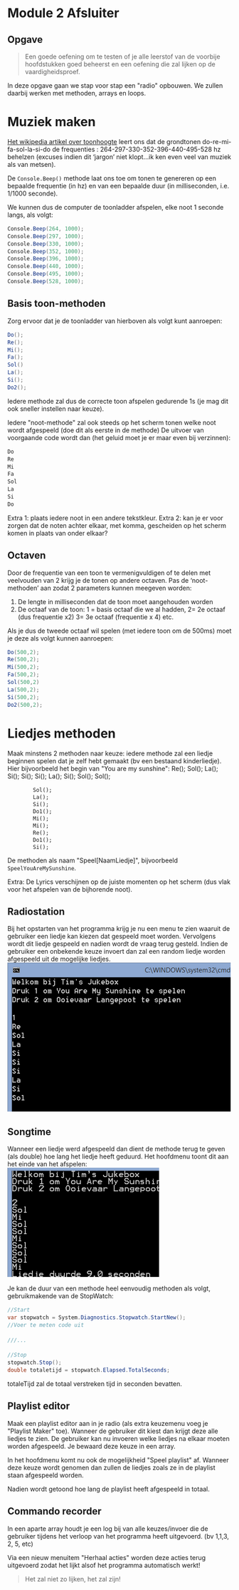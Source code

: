 # Module 2 Afsluiter

## Opgave
> Een goede oefening om te testen of je alle leerstof van de voorbije hoofdstukken goed beheerst en een oefening die zal lijken op de vaardigheidsproef.

In deze opgave gaan we stap voor stap een "radio" opbouwen. We zullen daarbij werken met methoden, arrays en loops.

# Muziek maken
[Het wikipedia artikel over toonhoogte](http://nl.wikipedia.org/wiki/Toonhoogte) leert ons dat de grondtonen do-re-mi-fa-sol-la-si-do de frequenties : 264-297-330-352-396-440-495-528 hz behelzen (excuses indien dit ‘jargon’ niet klopt...ik ken even veel van muziek als van metsen).

De ``Console.Beep()`` methode laat ons toe om tonen te genereren op een bepaalde frequentie (in hz) en van een bepaalde duur (in milliseconden, i.e. 1/1000 seconde).

We kunnen dus de computer de toonladder afspelen, elke noot 1 seconde langs, als volgt:

```csharp
Console.Beep(264, 1000);
Console.Beep(297, 1000);
Console.Beep(330, 1000);
Console.Beep(352, 1000);
Console.Beep(396, 1000);
Console.Beep(440, 1000);
Console.Beep(495, 1000);
Console.Beep(528, 1000);
```

## Basis toon-methoden

Zorg ervoor dat je de toonladder van hierboven als volgt kunt aanroepen:

```csharp
Do();
Re();
Mi();
Fa();
Sol()
La();
Si();
Do2();
```

Iedere methode zal dus de correcte toon afspelen gedurende 1s (je mag dit ook sneller instellen naar keuze).

Iedere "noot-methode" zal ook steeds op het scherm tonen welke noot wordt afgespeeld (doe dit als eerste in de methode)
De uitvoer van voorgaande code wordt dan (het geluid moet je er maar even bij verzinnen):

```csharp
Do
Re
Mi
Fa
Sol
La
Si
Do
```

Extra 1: plaats iedere noot in een andere tekstkleur.
Extra 2: kan je er voor zorgen dat de noten achter elkaar, met komma, gescheiden op het scherm komen in plaats van onder elkaar?

## Octaven
Door  de frequentie van een toon te vermenigvuldigen of te delen met veelvouden van 2 krijg je de tonen op andere octaven.
Pas de ‘noot-methoden’ aan zodat 2 parameters kunnen meegeven worden:
1. De lengte in milliseconden dat de toon moet aangehouden worden
2. De octaaf van de toon: 1 = basis octaaf die we al hadden, 2= 2e octaaf (dus frequentie x2) 3= 3e octaaf (frequentie x 4) etc.

Als je dus de tweede octaaf wil spelen (met iedere toon om de 500ms)  moet je deze als volgt kunnen aanroepen:
```csharp
Do(500,2);
Re(500,2);
Mi(500,2);
Fa(500,2);
Sol(500,2)
La(500,2);
Si(500,2);
Do2(500,2);
```

# Liedjes methoden
Maak minstens 2 methoden naar keuze: iedere methode zal een liedje beginnen spelen dat je zelf hebt gemaakt (bv een bestaand kinderliedje).
Hier bijvoorbeeld het begin van "You are my sunshine":
            Re();
            Sol();
            La();
            Si();
            Si();
            Si();
            La();
            Si();
            Sol();
            Sol();


            Sol();
            La();
            Si();
            Do1();
            Mi();
            Mi();
            Re();
            Do1();
            Si();
De methoden als naam "Speel[NaamLiedje]", bijvoorbeeld ``SpeelYouAreMySunshine``.

Extra: De Lyrics verschijnen op de juiste momenten op het scherm (dus vlak voor het afspelen van de bijhorende noot).

## Radiostation
Bij het opstarten van het programma krijg je nu een menu te zien waaruit de gebruiker een liedje kan kiezen dat gespeeld moet worden. Vervolgens wordt dit liedje gespeeld en nadien wordt de vraag terug gesteld. Indien de gebruiker een onbekende keuze invoert dan zal een random liedje worden afgespeeld uit de mogelijke liedjes.
![](/assets/Aallinone/jukebox1.png)

## Songtime
Wanneer een liedje werd afgespeeld dan dient de methode terug te geven (als double) hoe lang het liedje heeft geduurd. Het hoofdmenu toont dit aan het einde van het afspelen:
![](/assets/Aallinone/jukebox2.png)

Je kan de duur van een methode heel eenvoudig methoden als volgt, gebruikmakende van de StopWatch:

```csharp
//Start
var stopwatch = System.Diagnostics.Stopwatch.StartNew();
//Voer te meten code uit

///...

//Stop
stopwatch.Stop();
double totaletijd = stopwatch.Elapsed.TotalSeconds;
```

totaleTijd zal de totaal verstreken tijd in seconden bevatten.

## Playlist editor
Maak een playlist editor aan in je radio (als extra keuzemenu voeg je "Playlist Maker" toe). Wanneer de gebruiker dit kiest dan krijgt deze alle liedjes te zien. De gebruiker kan nu invoeren welke liedjes na elkaar moeten worden afgespeeld. Je bewaard deze keuze in een array.


In het hoofdmenu komt nu ook de mogelijkheid "Speel playlist" af. Wanneer deze keuze wordt genomen dan zullen de liedjes zoals ze in de playlist staan afgespeeld worden.

Nadien wordt getoond hoe lang de playlist heeft afgespeeld in totaal.

## Commando recorder
In een aparte array houdt je een log bij van alle keuzes/invoer die de gebruiker tijdens het verloop van het programma heeft uitgevoerd. (bv 1,1,3, 2, 5, etc)

Via een nieuw menuitem "Herhaal acties" worden deze acties terug uitgevoerd zodat het lijkt alsof het programma automatisch werkt!

> Het zal niet zo lijken, het zal zijn!